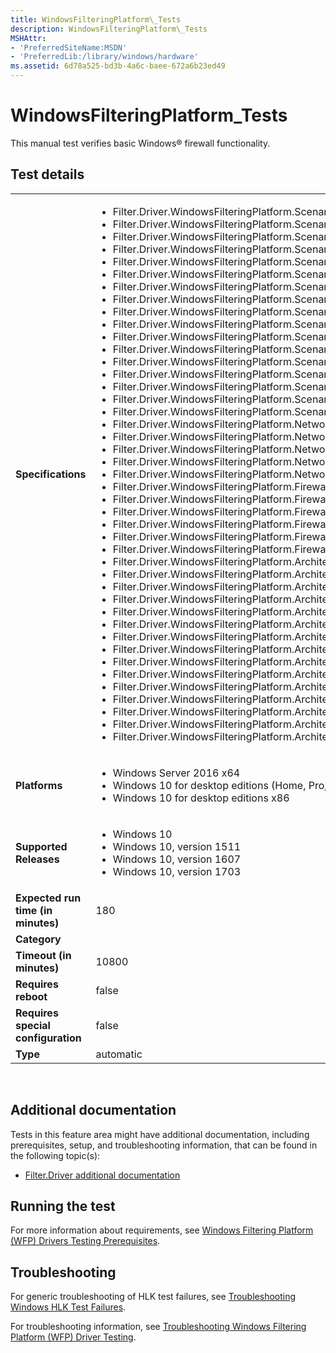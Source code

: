 ```yaml
---
title: WindowsFilteringPlatform\_Tests
description: WindowsFilteringPlatform\_Tests
MSHAttr:
- 'PreferredSiteName:MSDN'
- 'PreferredLib:/library/windows/hardware'
ms.assetid: 6d78a525-bd3b-4a6c-baee-672a6b23ed49
---
```


# <span id="p_hlk_test.a9a199cc-29b0-4805-9362-a2e7da39810c"></span>WindowsFilteringPlatform\_Tests


This manual test verifies basic Windows® firewall functionality.

## <span id="Test_details"></span><span id="test_details"></span><span id="TEST_DETAILS"></span>Test details


<table>
<colgroup>
<col width="50%" />
<col width="50%" />
</colgroup>
<tbody>
<tr class="odd">
<td><strong>Specifications</strong></td>
<td><ul>
<li>Filter.Driver.WindowsFilteringPlatform.Scenario.vSwitch.SupportReordering</li>
<li>Filter.Driver.WindowsFilteringPlatform.Scenario.vSwitch.SupportRemoval</li>
<li>Filter.Driver.WindowsFilteringPlatform.Scenario.vSwitch.SupportLiveMigration</li>
<li>Filter.Driver.WindowsFilteringPlatform.Scenario.vSwitch.NoEgressModification</li>
<li>Filter.Driver.WindowsFilteringPlatform.Scenario.vSwitch.InteropWithOtherExtensions</li>
<li>Filter.Driver.WindowsFilteringPlatform.Scenario.SupportVirtualPrivateNetworking</li>
<li>Filter.Driver.WindowsFilteringPlatform.Scenario.SupportRemoteDesktop</li>
<li>Filter.Driver.WindowsFilteringPlatform.Scenario.SupportRemoteAssistance</li>
<li>Filter.Driver.WindowsFilteringPlatform.Scenario.SupportPeerNameResolution</li>
<li>Filter.Driver.WindowsFilteringPlatform.Scenario.SupportMobileBroadBand</li>
<li>Filter.Driver.WindowsFilteringPlatform.Scenario.SupportMediaExtenderStreaming</li>
<li>Filter.Driver.WindowsFilteringPlatform.Scenario.SupportInternetStreaming</li>
<li>Filter.Driver.WindowsFilteringPlatform.Scenario.SupportICMPErrorMessages</li>
<li>Filter.Driver.WindowsFilteringPlatform.Scenario.SupportFileAndPrinterSharing</li>
<li>Filter.Driver.WindowsFilteringPlatform.Scenario.SupportBasicWebsiteBrowsing</li>
<li>Filter.Driver.WindowsFilteringPlatform.Scenario.SupportAutomaticUpdates</li>
<li>Filter.Driver.WindowsFilteringPlatform.Scenario.Support6to4</li>
<li>Filter.Driver.WindowsFilteringPlatform.NetworkingFundamental.SupportNameResolution</li>
<li>Filter.Driver.WindowsFilteringPlatform.NetworkingFundamental.SupportIPv6</li>
<li>Filter.Driver.WindowsFilteringPlatform.NetworkingFundamental.SupportIPv4</li>
<li>Filter.Driver.WindowsFilteringPlatform.NetworkingFundamental.SupportDynamicAddressing</li>
<li>Filter.Driver.WindowsFilteringPlatform.NetworkingFundamental.SupportAddressResolution</li>
<li>Filter.Driver.WindowsFilteringPlatform.Firewall.UseWindowsFilteringPlatform</li>
<li>Filter.Driver.WindowsFilteringPlatform.Firewall.SupportMACAddressExceptions</li>
<li>Filter.Driver.WindowsFilteringPlatform.Firewall.SupportApplicationExceptions</li>
<li>Filter.Driver.WindowsFilteringPlatform.Firewall.Support5TupleExceptions</li>
<li>Filter.Driver.WindowsFilteringPlatform.Firewall.NotOnlyPermitAllFilters</li>
<li>Filter.Driver.WindowsFilteringPlatform.Firewall.DisableWindowsFirewallProperly</li>
<li>Filter.Driver.WindowsFilteringPlatform.ArchitecturalDesign.Winsock</li>
<li>Filter.Driver.WindowsFilteringPlatform.ArchitecturalDesign.WFPObjectACLs</li>
<li>Filter.Driver.WindowsFilteringPlatform.ArchitecturalDesign.SupportPowerManagedStates</li>
<li>Filter.Driver.WindowsFilteringPlatform.ArchitecturalDesign.StreamInjection.NoStreamStarvation</li>
<li>Filter.Driver.WindowsFilteringPlatform.ArchitecturalDesign.PacketInjection.NoDeadlocks</li>
<li>Filter.Driver.WindowsFilteringPlatform.ArchitecturalDesign.NoTamperingWith3rdPartyObjects</li>
<li>Filter.Driver.WindowsFilteringPlatform.ArchitecturalDesign.NoAccessViolations</li>
<li>Filter.Driver.WindowsFilteringPlatform.ArchitecturalDesign.NetworkDiagnosticsFramework.HelperClass</li>
<li>Filter.Driver.WindowsFilteringPlatform.ArchitecturalDesign.FwpmSublayers.UseOwnOrBuiltIn</li>
<li>Filter.Driver.WindowsFilteringPlatform.ArchitecturalDesign.FwpmProviders.MaintainIdentifying</li>
<li>Filter.Driver.WindowsFilteringPlatform.ArchitecturalDesign.FwpmProviders.AssociateWithObjects</li>
<li>Filter.Driver.WindowsFilteringPlatform.ArchitecturalDesign.FwpmFilters.MaintainOneTerminating</li>
<li>Filter.Driver.WindowsFilteringPlatform.ArchitecturalDesign.ConnectionProxying.NoDeadlocks</li>
<li>Filter.Driver.WindowsFilteringPlatform.ArchitecturalDesign.AppContainers.SupportModernApplications</li>
<li>Filter.Driver.WindowsFilteringPlatform.ArchitecturalDesign.CleanUninstall</li>
</ul></td>
</tr>
<tr class="even">
<td><strong>Platforms</strong></td>
<td><ul>
<li>Windows Server 2016 x64</li>
<li>Windows 10 for desktop editions (Home, Pro, Enterprise, and Education) x64</li>
<li>Windows 10 for desktop editions x86</li>
</ul></td>
</tr>
<tr class="odd">
<td><strong>Supported Releases</strong></td>
<td><ul>
<li>Windows 10</li>
<li>Windows 10, version 1511</li>
<li>Windows 10, version 1607</li>
<li>Windows 10, version 1703</li>
</ul></td>
</tr>
<tr class="even">
<td><strong>Expected run time (in minutes)</strong></td>
<td>180</td>
</tr>
<tr class="odd">
<td><strong>Category</strong></td>
<td></td>
</tr>
<tr class="even">
<td><strong>Timeout (in minutes)</strong></td>
<td>10800</td>
</tr>
<tr class="odd">
<td><strong>Requires reboot</strong></td>
<td>false</td>
</tr>
<tr class="even">
<td><strong>Requires special configuration</strong></td>
<td>false</td>
</tr>
<tr class="odd">
<td><strong>Type</strong></td>
<td>automatic</td>
</tr>
</tbody>
</table>

 

## <span id="Additional_documentation"></span><span id="additional_documentation"></span><span id="ADDITIONAL_DOCUMENTATION"></span>Additional documentation


Tests in this feature area might have additional documentation, including prerequisites, setup, and troubleshooting information, that can be found in the following topic(s):

-   [Filter.Driver additional documentation](filter-driver-additional-documentation.md)

## <span id="Running_the_test"></span><span id="running_the_test"></span><span id="RUNNING_THE_TEST"></span>Running the test


For more information about requirements, see [Windows Filtering Platform (WFP) Drivers Testing Prerequisites](windows-filtering-platform--wfp--drivers-testing-prerequisites.md).

## <span id="Troubleshooting"></span><span id="troubleshooting"></span><span id="TROUBLESHOOTING"></span>Troubleshooting


For generic troubleshooting of HLK test failures, see [Troubleshooting Windows HLK Test Failures](..\user\troubleshooting-windows-hlk-test-failures.md).

For troubleshooting information, see [Troubleshooting Windows Filtering Platform (WFP) Driver Testing](troubleshooting-windows-filtering-platform--wfp--driver-testing.md).

 

 






